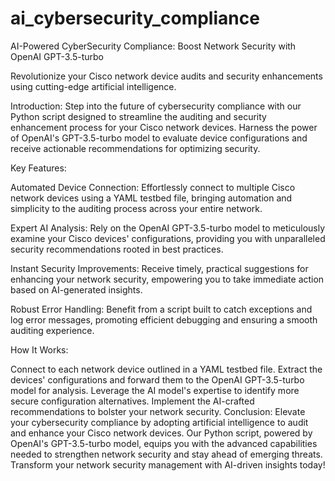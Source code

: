 # ai_cybersecurity_compliance
AI-Powered CyberSecurity Compliance: Boost Network Security with OpenAI GPT-3.5-turbo

Revolutionize your Cisco network device audits and security enhancements using cutting-edge artificial intelligence.

Introduction:
Step into the future of cybersecurity compliance with our Python script designed to streamline the auditing and security enhancement process for your Cisco network devices. Harness the power of OpenAI's GPT-3.5-turbo model to evaluate device configurations and receive actionable recommendations for optimizing security.

Key Features:

Automated Device Connection: Effortlessly connect to multiple Cisco network devices using a YAML testbed file, bringing automation and simplicity to the auditing process across your entire network.

Expert AI Analysis: Rely on the OpenAI GPT-3.5-turbo model to meticulously examine your Cisco devices' configurations, providing you with unparalleled security recommendations rooted in best practices.

Instant Security Improvements: Receive timely, practical suggestions for enhancing your network security, empowering you to take immediate action based on AI-generated insights.

Robust Error Handling: Benefit from a script built to catch exceptions and log error messages, promoting efficient debugging and ensuring a smooth auditing experience.

How It Works:

Connect to each network device outlined in a YAML testbed file.
Extract the devices' configurations and forward them to the OpenAI GPT-3.5-turbo model for analysis.
Leverage the AI model's expertise to identify more secure configuration alternatives.
Implement the AI-crafted recommendations to bolster your network security.
Conclusion:
Elevate your cybersecurity compliance by adopting artificial intelligence to audit and enhance your Cisco network devices. Our Python script, powered by OpenAI's GPT-3.5-turbo model, equips you with the advanced capabilities needed to strengthen network security and stay ahead of emerging threats. Transform your network security management with AI-driven insights today!
